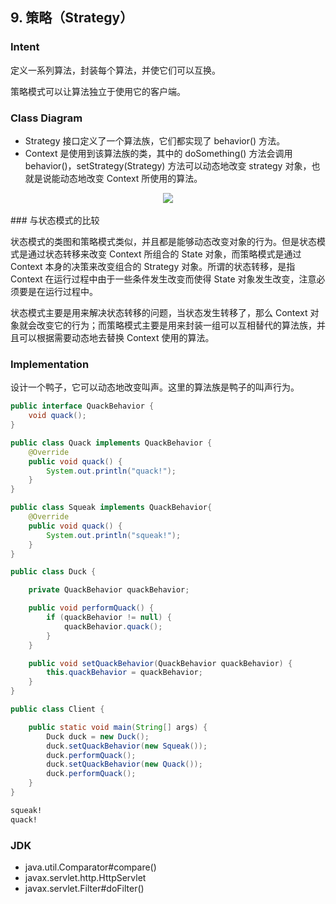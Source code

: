 ## 9. 策略（Strategy）

### Intent

定义一系列算法，封装每个算法，并使它们可以互换。

策略模式可以让算法独立于使用它的客户端。

### Class Diagram

- Strategy 接口定义了一个算法族，它们都实现了  behavior() 方法。
- Context 是使用到该算法族的类，其中的 doSomething() 方法会调用 behavior()，setStrategy(Strategy) 方法可以动态地改变 strategy 对象，也就是说能动态地改变 Context 所使用的算法。

<div align="center"> <img src="https://cs-notes-1256109796.cos.ap-guangzhou.myqcloud.com/cd1be8c2-755a-4a66-ad92-2e30f8f47922.png"/> </div><br>
### 与状态模式的比较

状态模式的类图和策略模式类似，并且都是能够动态改变对象的行为。但是状态模式是通过状态转移来改变 Context 所组合的 State 对象，而策略模式是通过 Context 本身的决策来改变组合的 Strategy 对象。所谓的状态转移，是指 Context 在运行过程中由于一些条件发生改变而使得 State 对象发生改变，注意必须要是在运行过程中。

状态模式主要是用来解决状态转移的问题，当状态发生转移了，那么 Context 对象就会改变它的行为；而策略模式主要是用来封装一组可以互相替代的算法族，并且可以根据需要动态地去替换 Context 使用的算法。

### Implementation

设计一个鸭子，它可以动态地改变叫声。这里的算法族是鸭子的叫声行为。

```java
public interface QuackBehavior {
    void quack();
}
```

```java
public class Quack implements QuackBehavior {
    @Override
    public void quack() {
        System.out.println("quack!");
    }
}
```

```java
public class Squeak implements QuackBehavior{
    @Override
    public void quack() {
        System.out.println("squeak!");
    }
}
```

```java
public class Duck {

    private QuackBehavior quackBehavior;

    public void performQuack() {
        if (quackBehavior != null) {
            quackBehavior.quack();
        }
    }

    public void setQuackBehavior(QuackBehavior quackBehavior) {
        this.quackBehavior = quackBehavior;
    }
}
```

```java
public class Client {

    public static void main(String[] args) {
        Duck duck = new Duck();
        duck.setQuackBehavior(new Squeak());
        duck.performQuack();
        duck.setQuackBehavior(new Quack());
        duck.performQuack();
    }
}
```

```html
squeak!
quack!
```

### JDK

- java.util.Comparator#compare()
- javax.servlet.http.HttpServlet
- javax.servlet.Filter#doFilter()



